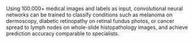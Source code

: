 Using 100.000+ medical images and labels as input, convolutional neural networks can be trained to classify conditions such as melanoma on dermoscopy, diabetic retinopathy on retinal fundus photos, or cancer spread to lymph nodes on whole-slide histopathology images, and achieve prediction accuracy comparable to specialists.
